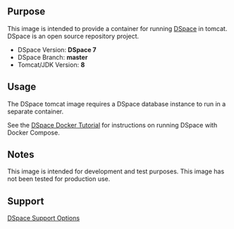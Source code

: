 ## Purpose
This image is intended to provide a container for running [DSpace](https://dspace.org) in tomcat.
DSpace is an open source repository project.

- DSpace Version: **DSpace 7**
- DSpace Branch: **master**
- Tomcat/JDK Version: **8**

## Usage
The DSpace tomcat image requires a DSpace database instance to run in a separate container.  

See the [DSpace Docker Tutorial](https://dspace-labs.github.io/DSpace-Docker-Images/) for instructions on running DSpace with Docker Compose.

## Notes
This image is intended for development and test purposes.  This image has not been tested for production use.

## Support
[DSpace Support Options](https://wiki.duraspace.org/display/DSPACE/Support)